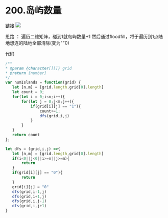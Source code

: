 # 200.岛屿数量
[链接](https://leetcode.cn/problems/number-of-islands/submissions/)
![](https://tva1.sinaimg.cn/large/008i3skNly1gw3ei5otiuj30ka0s3q4e.jpg)


 思路 ：
 遍历二维矩阵，碰到1就岛屿数量+1
 然后通过floodfill，将于遍历到1点陆地想连的陆地全部清除(变为""0)

 代码
 ```javascript
/**
 * @param {character[][]} grid
 * @return {number}
 */
var numIslands = function(grid) {
    let [n,m] = [grid.length,grid[0].length]
    let count = 0;
    for(let i = 0;i<n;i++){
        for(let j = 0;j<m;j++){
            if(grid[i][j] == "1"){
                count+=1;
                dfs(grid,i,j)
            }
        }
    }
    return count
};

let dfs = (grid,i,j) =>{
    let [n,m] = [grid.length,grid[0].length]
    if(i<0||j<0||i>=n||j>=m){
        return
    }
    if(grid[i][j] == "0"){
        return
    }
    grid[i][j] = "0"
    dfs(grid,i-1,j)
    dfs(grid,i+1,j)
    dfs(grid,i,j-1)
    dfs(grid,i,j+1)
}
 ```